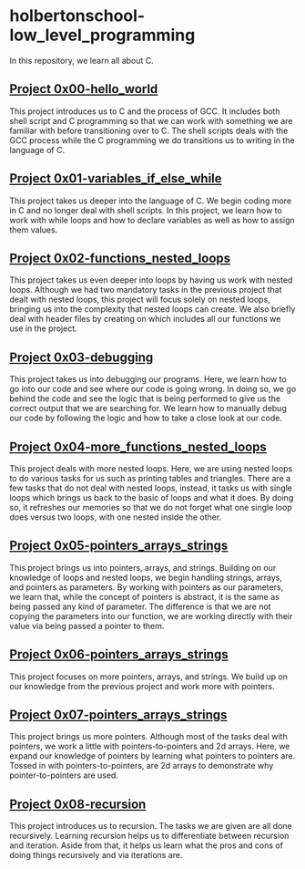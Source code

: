 # holbertonschool-low_level_programming
In this repository, we learn all about C.

## [Project 0x00-hello_world](https://github.com/aliavang/holbertonschool-low_level_programming/tree/master/0x00-hello_world)
This project introduces us to C and the process of GCC. It includes both shell script and C programming so that we can work with something we are familiar with before transitioning over to C. The shell scripts deals with the GCC process while the C programming we do transitions us to writing in the language of C.

## [Project 0x01-variables_if_else_while](https://github.com/aliavang/holbertonschool-low_level_programming/tree/master/0x01-variables_if_else_while)
This project takes us deeper into the language of C. We begin coding more in C and no longer deal with shell scripts. In this project, we learn how to work with while loops and how to declare variables as well as how to assign them values.

## [Project 0x02-functions_nested_loops](https://github.com/aliavang/holbertonschool-low_level_programming/tree/master/0x02-functions_nested_loops)
This project takes us even deeper into loops by having us work with nested loops. Although we had two mandatory tasks in the previous project that dealt with nested loops, this project will focus solely on nested loops, bringing us into the complexity that nested loops can create. We also briefly deal with header files by creating on which includes all our functions we use in the project.

## [Project 0x03-debugging](https://github.com/aliavang/holbertonschool-low_level_programming/tree/master/0x03-debugging)
This project takes us into debugging our programs. Here, we learn how to go into our code and see where our code is going wrong. In doing so, we go behind the code and see the logic that is being performed to give us the correct output that we are searching for. We learn how to manually debug our code by following the logic and how to take a close look at our code.

## [Project 0x04-more_functions_nested_loops](https://github.com/aliavang/holbertonschool-low_level_programming/tree/master/0x04-more_functions_nested_loops)
This project deals with more nested loops. Here, we are using nested loops to do various tasks for us such as printing tables and triangles. There are a few tasks that do not deal with nested loops, instead, it tasks us with single loops which brings us back to the basic of loops and what it does. By doing so, it refreshes our memories so that we do not forget what one single loop does versus two loops, with one nested inside the other.

## [Project 0x05-pointers_arrays_strings](https://github.com/aliavang/holbertonschool-low_level_programming/tree/master/0x05-pointers_arrays_strings)
This project brings us into pointers, arrays, and strings. Building on our knowledge of loops and nested loops, we begin handling strings, arrays, and pointers as parameters. By working with pointers as our parameters, we learn that, while the concept of pointers is abstract, it is the same as being passed any kind of parameter. The difference is that we are not copying the parameters into our function, we are working directly with their value via being passed a pointer to them.

## [Project 0x06-pointers_arrays_strings](https://github.com/aliavang/holbertonschool-low_level_programming/tree/master/0x06-pointers_arrays_strings)
This project focuses on more pointers, arrays, and strings. We build up on our knowledge from the previous project and work more with pointers.

## [Project 0x07-pointers_arrays_strings](https://github.com/aliavang/holbertonschool-low_level_programming/tree/master/0x07-pointers_arrays_strings)
This project brings us more pointers. Although most of the tasks deal with pointers, we work a little with pointers-to-pointers and 2d arrays. Here, we expand our knowledge of pointers by learning what pointers to pointers are. Tossed in with pointers-to-pointers, are 2d arrays to demonstrate why pointer-to-pointers are used.

## [Project 0x08-recursion](https://github.com/aliavang/holbertonschool-low_level_programming/tree/master/0x08-recursion)
This project introduces us to recursion. The tasks we are given are all done recursively. Learning recursion helps us to differentiate between recursion and iteration. Aside from that, it helps us learn what the pros and cons of doing things recursively and via iterations are.
